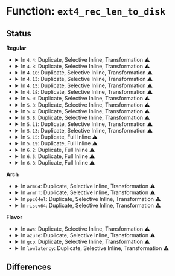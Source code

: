 # Function: <code>ext4_rec_len_to_disk</code>

## Status
<b>Regular</b>
<ul>
<li>
<details>
<summary>In <code>4.4</code>: Duplicate, Selective Inline, Transformation ⚠️</summary>

**Collision:** Static Duplication

**Inline:** Selective

**Transformation:** True

**Instances:**

```
In fs/ext4/namei.c (ffffffff812a1a00)
Location: fs/ext4/ext4.h:1919
Inline: True
Inline callers:
  - fs/ext4/namei.c:initialize_dirent_tail
  - fs/ext4/namei.c:do_split
  - fs/ext4/namei.c:do_split
  - fs/ext4/namei.c:do_split
  - fs/ext4/namei.c:do_split
  - fs/ext4/namei.c:ext4_insert_dentry
  - fs/ext4/namei.c:ext4_insert_dentry
  - fs/ext4/namei.c:ext4_add_entry
  - fs/ext4/namei.c:ext4_generic_delete_entry
  - fs/ext4/namei.c:ext4_init_dot_dotdot
  - fs/ext4/namei.c:ext4_init_dot_dotdot
Direct callers:
  - fs/ext4/namei.c:initialize_dirent_tail
  - fs/ext4/namei.c:do_split
  - fs/ext4/namei.c:ext4_insert_dentry
  - fs/ext4/namei.c:ext4_add_entry
  - fs/ext4/namei.c:ext4_generic_delete_entry
  - fs/ext4/namei.c:ext4_init_dot_dotdot
```
```
In fs/ext4/inline.c (ffffffff812dfae0)
Location: fs/ext4/ext4.h:1919
Inline: True
Inline callers:
  - fs/ext4/inline.c:htree_inlinedir_to_tree
  - fs/ext4/inline.c:htree_inlinedir_to_tree
Direct callers:
  - fs/ext4/inline.c:htree_inlinedir_to_tree
```
**Symbols:**

```
ffffffff812a1a00-ffffffff812a1a06: ext4_rec_len_to_disk.part.11 (STB_LOCAL)
ffffffff812dfae0-ffffffff812dfae6: ext4_rec_len_to_disk.part.7 (STB_LOCAL)
```
</details>
</li>
<li>
<details>
<summary>In <code>4.8</code>: Duplicate, Selective Inline, Transformation ⚠️</summary>

**Collision:** Static Duplication

**Inline:** Selective

**Transformation:** True

**Instances:**

```
In fs/ext4/namei.c (ffffffff812d5a2f)
Location: fs/ext4/ext4.h:1993
Inline: True
Inline callers:
  - fs/ext4/namei.c:ext4_init_dot_dotdot
  - fs/ext4/namei.c:ext4_init_dot_dotdot
  - fs/ext4/namei.c:ext4_generic_delete_entry
  - fs/ext4/namei.c:ext4_dx_add_entry
  - fs/ext4/namei.c:ext4_add_entry
  - fs/ext4/namei.c:make_indexed_dir
  - fs/ext4/namei.c:make_indexed_dir
  - fs/ext4/namei.c:ext4_insert_dentry
  - fs/ext4/namei.c:ext4_insert_dentry
  - fs/ext4/namei.c:do_split
  - fs/ext4/namei.c:do_split
  - fs/ext4/namei.c:do_split
  - fs/ext4/namei.c:do_split
  - fs/ext4/namei.c:initialize_dirent_tail
Direct callers:
  - fs/ext4/namei.c:ext4_init_dot_dotdot
  - fs/ext4/namei.c:ext4_generic_delete_entry
  - fs/ext4/namei.c:ext4_dx_add_entry
  - fs/ext4/namei.c:ext4_add_entry
  - fs/ext4/namei.c:make_indexed_dir
  - fs/ext4/namei.c:ext4_insert_dentry
  - fs/ext4/namei.c:do_split
  - fs/ext4/namei.c:initialize_dirent_tail
```
```
In fs/ext4/inline.c (ffffffff813118e3)
Location: fs/ext4/ext4.h:1993
Inline: True
Inline callers:
  - fs/ext4/inline.c:htree_inlinedir_to_tree
  - fs/ext4/inline.c:htree_inlinedir_to_tree
Direct callers:
  - fs/ext4/inline.c:htree_inlinedir_to_tree
```
**Symbols:**

```
ffffffff812d0930-ffffffff812d0936: ext4_rec_len_to_disk.part.12 (STB_LOCAL)
ffffffff8130f780-ffffffff8130f786: ext4_rec_len_to_disk.part.7 (STB_LOCAL)
```
</details>
</li>
<li>
<details>
<summary>In <code>4.10</code>: Duplicate, Selective Inline, Transformation ⚠️</summary>

**Collision:** Static Duplication

**Inline:** Selective

**Transformation:** True

**Instances:**

```
In fs/ext4/namei.c (ffffffff812eb72f)
Location: fs/ext4/ext4.h:1978
Inline: True
Inline callers:
  - fs/ext4/namei.c:ext4_init_dot_dotdot
  - fs/ext4/namei.c:ext4_init_dot_dotdot
  - fs/ext4/namei.c:ext4_generic_delete_entry
  - fs/ext4/namei.c:ext4_dx_add_entry
  - fs/ext4/namei.c:ext4_add_entry
  - fs/ext4/namei.c:make_indexed_dir
  - fs/ext4/namei.c:make_indexed_dir
  - fs/ext4/namei.c:ext4_insert_dentry
  - fs/ext4/namei.c:ext4_insert_dentry
  - fs/ext4/namei.c:do_split
  - fs/ext4/namei.c:do_split
  - fs/ext4/namei.c:do_split
  - fs/ext4/namei.c:do_split
  - fs/ext4/namei.c:initialize_dirent_tail
Direct callers:
  - fs/ext4/namei.c:ext4_init_dot_dotdot
  - fs/ext4/namei.c:ext4_generic_delete_entry
  - fs/ext4/namei.c:ext4_dx_add_entry
  - fs/ext4/namei.c:ext4_add_entry
  - fs/ext4/namei.c:make_indexed_dir
  - fs/ext4/namei.c:ext4_insert_dentry
  - fs/ext4/namei.c:do_split
  - fs/ext4/namei.c:initialize_dirent_tail
```
```
In fs/ext4/inline.c (ffffffff81327823)
Location: fs/ext4/ext4.h:1978
Inline: True
Inline callers:
  - fs/ext4/inline.c:htree_inlinedir_to_tree
  - fs/ext4/inline.c:htree_inlinedir_to_tree
Direct callers:
  - fs/ext4/inline.c:htree_inlinedir_to_tree
```
**Symbols:**

```
ffffffff812e66d0-ffffffff812e66d6: ext4_rec_len_to_disk.part.14 (STB_LOCAL)
ffffffff813255a0-ffffffff813255a6: ext4_rec_len_to_disk.part.7 (STB_LOCAL)
```
</details>
</li>
<li>
<details>
<summary>In <code>4.13</code>: Duplicate, Selective Inline, Transformation ⚠️</summary>

**Collision:** Static Duplication

**Inline:** Selective

**Transformation:** True

**Instances:**

```
In fs/ext4/inline.c (ffffffff812fb73e)
Location: fs/ext4/ext4.h:1997
Inline: True
Inline callers:
  - fs/ext4/inline.c:htree_inlinedir_to_tree
  - fs/ext4/inline.c:htree_inlinedir_to_tree
Direct callers:
  - fs/ext4/inline.c:htree_inlinedir_to_tree
```
```
In fs/ext4/namei.c (ffffffff8131b3c0)
Location: fs/ext4/ext4.h:1997
Inline: True
Inline callers:
  - fs/ext4/namei.c:ext4_init_dot_dotdot
  - fs/ext4/namei.c:ext4_init_dot_dotdot
  - fs/ext4/namei.c:ext4_generic_delete_entry
  - fs/ext4/namei.c:ext4_dx_add_entry
  - fs/ext4/namei.c:ext4_add_entry
  - fs/ext4/namei.c:make_indexed_dir
  - fs/ext4/namei.c:make_indexed_dir
  - fs/ext4/namei.c:ext4_insert_dentry
  - fs/ext4/namei.c:ext4_insert_dentry
  - fs/ext4/namei.c:do_split
  - fs/ext4/namei.c:do_split
  - fs/ext4/namei.c:do_split
  - fs/ext4/namei.c:do_split
  - fs/ext4/namei.c:initialize_dirent_tail
Direct callers:
  - fs/ext4/namei.c:ext4_init_dot_dotdot
  - fs/ext4/namei.c:ext4_generic_delete_entry
  - fs/ext4/namei.c:ext4_dx_add_entry
  - fs/ext4/namei.c:ext4_add_entry
  - fs/ext4/namei.c:make_indexed_dir
  - fs/ext4/namei.c:ext4_insert_dentry
  - fs/ext4/namei.c:do_split
  - fs/ext4/namei.c:initialize_dirent_tail
```
**Symbols:**

```
ffffffff812fcbd5-ffffffff812fcbdb: ext4_rec_len_to_disk.part.7 (STB_LOCAL)
ffffffff813162e0-ffffffff813162e6: ext4_rec_len_to_disk.part.13 (STB_LOCAL)
```
</details>
</li>
<li>
<details>
<summary>In <code>4.15</code>: Duplicate, Selective Inline, Transformation ⚠️</summary>

**Collision:** Static Duplication

**Inline:** Selective

**Transformation:** True

**Instances:**

```
In fs/ext4/inline.c (ffffffff8131feb1)
Location: fs/ext4/ext4.h:1957
Inline: True
Inline callers:
  - fs/ext4/inline.c:htree_inlinedir_to_tree
  - fs/ext4/inline.c:htree_inlinedir_to_tree
Direct callers:
  - fs/ext4/inline.c:htree_inlinedir_to_tree
```
```
In fs/ext4/namei.c (ffffffff8133facf)
Location: fs/ext4/ext4.h:1957
Inline: True
Inline callers:
  - fs/ext4/namei.c:ext4_init_dot_dotdot
  - fs/ext4/namei.c:ext4_init_dot_dotdot
  - fs/ext4/namei.c:ext4_generic_delete_entry
  - fs/ext4/namei.c:ext4_dx_add_entry
  - fs/ext4/namei.c:ext4_add_entry
  - fs/ext4/namei.c:make_indexed_dir
  - fs/ext4/namei.c:make_indexed_dir
  - fs/ext4/namei.c:ext4_insert_dentry
  - fs/ext4/namei.c:ext4_insert_dentry
  - fs/ext4/namei.c:do_split
  - fs/ext4/namei.c:do_split
  - fs/ext4/namei.c:do_split
  - fs/ext4/namei.c:do_split
  - fs/ext4/namei.c:initialize_dirent_tail
Direct callers:
  - fs/ext4/namei.c:ext4_init_dot_dotdot
  - fs/ext4/namei.c:ext4_generic_delete_entry
  - fs/ext4/namei.c:ext4_dx_add_entry
  - fs/ext4/namei.c:ext4_add_entry
  - fs/ext4/namei.c:make_indexed_dir
  - fs/ext4/namei.c:ext4_insert_dentry
  - fs/ext4/namei.c:do_split
  - fs/ext4/namei.c:initialize_dirent_tail
```
**Symbols:**

```
ffffffff81321435-ffffffff8132143b: ext4_rec_len_to_disk.part.8 (STB_LOCAL)
ffffffff8133ab50-ffffffff8133ab56: ext4_rec_len_to_disk.part.13 (STB_LOCAL)
```
</details>
</li>
<li>
<details>
<summary>In <code>4.18</code>: Duplicate, Selective Inline, Transformation ⚠️</summary>

**Collision:** Static Duplication

**Inline:** Selective

**Transformation:** True

**Instances:**

```
In fs/ext4/inline.c (ffffffff8134dfd7)
Location: fs/ext4/ext4.h:1960
Inline: True
Inline callers:
  - fs/ext4/inline.c:htree_inlinedir_to_tree
  - fs/ext4/inline.c:htree_inlinedir_to_tree
Direct callers:
  - fs/ext4/inline.c:htree_inlinedir_to_tree
```
```
In fs/ext4/namei.c (ffffffff8136da7f)
Location: fs/ext4/ext4.h:1960
Inline: True
Inline callers:
  - fs/ext4/namei.c:ext4_init_dot_dotdot
  - fs/ext4/namei.c:ext4_init_dot_dotdot
  - fs/ext4/namei.c:ext4_generic_delete_entry
  - fs/ext4/namei.c:ext4_dx_add_entry
  - fs/ext4/namei.c:ext4_add_entry
  - fs/ext4/namei.c:make_indexed_dir
  - fs/ext4/namei.c:make_indexed_dir
  - fs/ext4/namei.c:ext4_insert_dentry
  - fs/ext4/namei.c:ext4_insert_dentry
  - fs/ext4/namei.c:do_split
  - fs/ext4/namei.c:do_split
  - fs/ext4/namei.c:do_split
  - fs/ext4/namei.c:do_split
  - fs/ext4/namei.c:initialize_dirent_tail
Direct callers:
  - fs/ext4/namei.c:ext4_init_dot_dotdot
  - fs/ext4/namei.c:ext4_generic_delete_entry
  - fs/ext4/namei.c:ext4_dx_add_entry
  - fs/ext4/namei.c:ext4_add_entry
  - fs/ext4/namei.c:make_indexed_dir
  - fs/ext4/namei.c:ext4_insert_dentry
  - fs/ext4/namei.c:do_split
  - fs/ext4/namei.c:initialize_dirent_tail
```
**Symbols:**

```
ffffffff8134bd70-ffffffff8134bd76: ext4_rec_len_to_disk.part.10 (STB_LOCAL)
ffffffff813690c0-ffffffff813690c6: ext4_rec_len_to_disk.part.18 (STB_LOCAL)
```
</details>
</li>
<li>
<details>
<summary>In <code>5.0</code>: Duplicate, Selective Inline, Transformation ⚠️</summary>

**Collision:** Static Duplication

**Inline:** Selective

**Transformation:** True

**Instances:**

```
In fs/ext4/inline.c (ffffffff81366177)
Location: fs/ext4/ext4.h:1973
Inline: True
Inline callers:
  - fs/ext4/inline.c:htree_inlinedir_to_tree
  - fs/ext4/inline.c:htree_inlinedir_to_tree
Direct callers:
  - fs/ext4/inline.c:htree_inlinedir_to_tree
```
```
In fs/ext4/namei.c (ffffffff81385eff)
Location: fs/ext4/ext4.h:1973
Inline: True
Inline callers:
  - fs/ext4/namei.c:ext4_init_dot_dotdot
  - fs/ext4/namei.c:ext4_init_dot_dotdot
  - fs/ext4/namei.c:ext4_generic_delete_entry
  - fs/ext4/namei.c:ext4_dx_add_entry
  - fs/ext4/namei.c:ext4_add_entry
  - fs/ext4/namei.c:make_indexed_dir
  - fs/ext4/namei.c:make_indexed_dir
  - fs/ext4/namei.c:ext4_insert_dentry
  - fs/ext4/namei.c:ext4_insert_dentry
  - fs/ext4/namei.c:do_split
  - fs/ext4/namei.c:do_split
  - fs/ext4/namei.c:do_split
  - fs/ext4/namei.c:do_split
  - fs/ext4/namei.c:initialize_dirent_tail
Direct callers:
  - fs/ext4/namei.c:ext4_init_dot_dotdot
  - fs/ext4/namei.c:ext4_generic_delete_entry
  - fs/ext4/namei.c:ext4_dx_add_entry
  - fs/ext4/namei.c:ext4_add_entry
  - fs/ext4/namei.c:make_indexed_dir
  - fs/ext4/namei.c:ext4_insert_dentry
  - fs/ext4/namei.c:do_split
  - fs/ext4/namei.c:initialize_dirent_tail
```
**Symbols:**

```
ffffffff81363eb0-ffffffff81363eb6: ext4_rec_len_to_disk.part.10 (STB_LOCAL)
ffffffff81381560-ffffffff81381566: ext4_rec_len_to_disk.part.21 (STB_LOCAL)
```
</details>
</li>
<li>
<details>
<summary>In <code>5.3</code>: Duplicate, Selective Inline, Transformation ⚠️</summary>

**Collision:** Static Duplication

**Inline:** Selective

**Transformation:** True

**Instances:**

```
In fs/ext4/inline.c (ffffffff8138f4f9)
Location: fs/ext4/ext4.h:1995
Inline: True
Inline callers:
  - fs/ext4/inline.c:ext4_inlinedir_to_tree
  - fs/ext4/inline.c:ext4_inlinedir_to_tree
Direct callers:
  - fs/ext4/inline.c:ext4_inlinedir_to_tree
```
```
In fs/ext4/namei.c (ffffffff813afedf)
Location: fs/ext4/ext4.h:1995
Inline: True
Inline callers:
  - fs/ext4/namei.c:ext4_init_dot_dotdot
  - fs/ext4/namei.c:ext4_init_dot_dotdot
  - fs/ext4/namei.c:ext4_generic_delete_entry
  - fs/ext4/namei.c:ext4_dx_add_entry
  - fs/ext4/namei.c:ext4_add_entry
  - fs/ext4/namei.c:make_indexed_dir
  - fs/ext4/namei.c:make_indexed_dir
  - fs/ext4/namei.c:ext4_insert_dentry
  - fs/ext4/namei.c:ext4_insert_dentry
  - fs/ext4/namei.c:do_split
  - fs/ext4/namei.c:do_split
  - fs/ext4/namei.c:do_split
  - fs/ext4/namei.c:do_split
  - fs/ext4/namei.c:do_split
  - fs/ext4/namei.c:ext4_initialize_dirent_tail
Direct callers:
  - fs/ext4/namei.c:ext4_init_dot_dotdot
  - fs/ext4/namei.c:ext4_generic_delete_entry
  - fs/ext4/namei.c:ext4_dx_add_entry
  - fs/ext4/namei.c:ext4_add_entry
  - fs/ext4/namei.c:make_indexed_dir
  - fs/ext4/namei.c:ext4_insert_dentry
  - fs/ext4/namei.c:do_split
  - fs/ext4/namei.c:ext4_initialize_dirent_tail
```
**Symbols:**

```
ffffffff8138cdc0-ffffffff8138cdc2: ext4_rec_len_to_disk.part.0 (STB_LOCAL)
ffffffff813aa800-ffffffff813aa802: ext4_rec_len_to_disk.part.0 (STB_LOCAL)
```
</details>
</li>
<li>
<details>
<summary>In <code>5.4</code>: Duplicate, Selective Inline, Transformation ⚠️</summary>

**Collision:** Static Duplication

**Inline:** Selective

**Transformation:** True

**Instances:**

```
In fs/ext4/inline.c (ffffffff813a7f57)
Location: fs/ext4/ext4.h:2053
Inline: True
Inline callers:
  - fs/ext4/inline.c:ext4_inlinedir_to_tree
  - fs/ext4/inline.c:ext4_inlinedir_to_tree
Direct callers:
  - fs/ext4/inline.c:ext4_inlinedir_to_tree
```
```
In fs/ext4/namei.c (ffffffff813c8e9f)
Location: fs/ext4/ext4.h:2053
Inline: True
Inline callers:
  - fs/ext4/namei.c:ext4_init_dot_dotdot
  - fs/ext4/namei.c:ext4_init_dot_dotdot
  - fs/ext4/namei.c:ext4_generic_delete_entry
  - fs/ext4/namei.c:ext4_dx_add_entry
  - fs/ext4/namei.c:ext4_add_entry
  - fs/ext4/namei.c:make_indexed_dir
  - fs/ext4/namei.c:make_indexed_dir
  - fs/ext4/namei.c:ext4_insert_dentry
  - fs/ext4/namei.c:ext4_insert_dentry
  - fs/ext4/namei.c:do_split
  - fs/ext4/namei.c:do_split
  - fs/ext4/namei.c:do_split
  - fs/ext4/namei.c:do_split
  - fs/ext4/namei.c:do_split
  - fs/ext4/namei.c:ext4_initialize_dirent_tail
Direct callers:
  - fs/ext4/namei.c:ext4_init_dot_dotdot
  - fs/ext4/namei.c:ext4_generic_delete_entry
  - fs/ext4/namei.c:ext4_dx_add_entry
  - fs/ext4/namei.c:ext4_add_entry
  - fs/ext4/namei.c:make_indexed_dir
  - fs/ext4/namei.c:ext4_insert_dentry
  - fs/ext4/namei.c:do_split
  - fs/ext4/namei.c:ext4_initialize_dirent_tail
```
**Symbols:**

```
ffffffff813a5810-ffffffff813a5812: ext4_rec_len_to_disk.part.0 (STB_LOCAL)
ffffffff813c3730-ffffffff813c3732: ext4_rec_len_to_disk.part.0 (STB_LOCAL)
```
</details>
</li>
<li>
<details>
<summary>In <code>5.8</code>: Duplicate, Selective Inline, Transformation ⚠️</summary>

**Collision:** Static Duplication

**Inline:** Selective

**Transformation:** True

**Instances:**

```
In fs/ext4/inline.c (ffffffff813f4001)
Location: fs/ext4/ext4.h:2151
Inline: True
Inline callers:
  - fs/ext4/inline.c:ext4_inlinedir_to_tree
  - fs/ext4/inline.c:ext4_inlinedir_to_tree
Direct callers:
  - fs/ext4/inline.c:ext4_inlinedir_to_tree
```
```
In fs/ext4/namei.c (ffffffff81414a3f)
Location: fs/ext4/ext4.h:2151
Inline: True
Inline callers:
  - fs/ext4/namei.c:ext4_init_dot_dotdot
  - fs/ext4/namei.c:ext4_init_dot_dotdot
  - fs/ext4/namei.c:ext4_generic_delete_entry
  - fs/ext4/namei.c:ext4_dx_add_entry
  - fs/ext4/namei.c:ext4_add_entry
  - fs/ext4/namei.c:make_indexed_dir
  - fs/ext4/namei.c:make_indexed_dir
  - fs/ext4/namei.c:ext4_insert_dentry
  - fs/ext4/namei.c:ext4_insert_dentry
  - fs/ext4/namei.c:do_split
  - fs/ext4/namei.c:do_split
  - fs/ext4/namei.c:do_split
  - fs/ext4/namei.c:do_split
  - fs/ext4/namei.c:dx_pack_dirents
  - fs/ext4/namei.c:dx_pack_dirents
  - fs/ext4/namei.c:ext4_initialize_dirent_tail
Direct callers:
  - fs/ext4/namei.c:ext4_init_dot_dotdot
  - fs/ext4/namei.c:ext4_generic_delete_entry
  - fs/ext4/namei.c:ext4_dx_add_entry
  - fs/ext4/namei.c:ext4_add_entry
  - fs/ext4/namei.c:make_indexed_dir
  - fs/ext4/namei.c:ext4_insert_dentry
  - fs/ext4/namei.c:do_split
  - fs/ext4/namei.c:ext4_initialize_dirent_tail
```
**Symbols:**

```
ffffffff813f14b0-ffffffff813f14b2: ext4_rec_len_to_disk.part.0 (STB_LOCAL)
ffffffff8140fd00-ffffffff8140fd02: ext4_rec_len_to_disk.part.0 (STB_LOCAL)
```
</details>
</li>
<li>
<details>
<summary>In <code>5.11</code>: Duplicate, Selective Inline, Transformation ⚠️</summary>

**Collision:** Static Duplication

**Inline:** Selective

**Transformation:** True

**Instances:**

```
In fs/ext4/inline.c (ffffffff81406791)
Location: fs/ext4/ext4.h:2276
Inline: True
Inline callers:
  - fs/ext4/inline.c:ext4_inlinedir_to_tree
  - fs/ext4/inline.c:ext4_inlinedir_to_tree
Direct callers:
  - fs/ext4/inline.c:ext4_inlinedir_to_tree
```
```
In fs/ext4/namei.c (ffffffff8142808f)
Location: fs/ext4/ext4.h:2276
Inline: True
Inline callers:
  - fs/ext4/namei.c:ext4_init_dot_dotdot
  - fs/ext4/namei.c:ext4_init_dot_dotdot
  - fs/ext4/namei.c:ext4_generic_delete_entry
  - fs/ext4/namei.c:ext4_dx_add_entry
  - fs/ext4/namei.c:ext4_add_entry
  - fs/ext4/namei.c:make_indexed_dir
  - fs/ext4/namei.c:make_indexed_dir
  - fs/ext4/namei.c:ext4_insert_dentry
  - fs/ext4/namei.c:ext4_insert_dentry
  - fs/ext4/namei.c:do_split
  - fs/ext4/namei.c:do_split
  - fs/ext4/namei.c:do_split
  - fs/ext4/namei.c:do_split
  - fs/ext4/namei.c:dx_pack_dirents
  - fs/ext4/namei.c:dx_pack_dirents
  - fs/ext4/namei.c:ext4_initialize_dirent_tail
Direct callers:
  - fs/ext4/namei.c:ext4_init_dot_dotdot
  - fs/ext4/namei.c:ext4_generic_delete_entry
  - fs/ext4/namei.c:ext4_dx_add_entry
  - fs/ext4/namei.c:ext4_add_entry
  - fs/ext4/namei.c:make_indexed_dir
  - fs/ext4/namei.c:ext4_insert_dentry
  - fs/ext4/namei.c:do_split
  - fs/ext4/namei.c:ext4_initialize_dirent_tail
```
**Symbols:**

```
ffffffff81403b90-ffffffff81403b92: ext4_rec_len_to_disk.part.0 (STB_LOCAL)
ffffffff814230a0-ffffffff814230a2: ext4_rec_len_to_disk.part.0 (STB_LOCAL)
```
</details>
</li>
<li>
<details>
<summary>In <code>5.13</code>: Duplicate, Selective Inline, Transformation ⚠️</summary>

**Collision:** Static Duplication

**Inline:** Selective

**Transformation:** True

**Instances:**

```
In fs/ext4/inline.c (ffffffff8140cc6b)
Location: fs/ext4/ext4.h:2326
Inline: True
Inline callers:
  - fs/ext4/inline.c:ext4_inlinedir_to_tree
  - fs/ext4/inline.c:ext4_inlinedir_to_tree
Direct callers:
  - fs/ext4/inline.c:ext4_inlinedir_to_tree
```
```
In fs/ext4/namei.c (ffffffff8142eba4)
Location: fs/ext4/ext4.h:2326
Inline: True
Inline callers:
  - fs/ext4/namei.c:ext4_init_dot_dotdot
  - fs/ext4/namei.c:ext4_init_dot_dotdot
  - fs/ext4/namei.c:ext4_generic_delete_entry
  - fs/ext4/namei.c:ext4_dx_add_entry
  - fs/ext4/namei.c:ext4_add_entry
  - fs/ext4/namei.c:make_indexed_dir
  - fs/ext4/namei.c:make_indexed_dir
  - fs/ext4/namei.c:ext4_insert_dentry
  - fs/ext4/namei.c:ext4_insert_dentry
  - fs/ext4/namei.c:do_split
  - fs/ext4/namei.c:do_split
  - fs/ext4/namei.c:do_split
  - fs/ext4/namei.c:do_split
  - fs/ext4/namei.c:do_split
  - fs/ext4/namei.c:ext4_initialize_dirent_tail
Direct callers:
  - fs/ext4/namei.c:ext4_init_dot_dotdot
  - fs/ext4/namei.c:ext4_generic_delete_entry
  - fs/ext4/namei.c:ext4_dx_add_entry
  - fs/ext4/namei.c:ext4_add_entry
  - fs/ext4/namei.c:make_indexed_dir
  - fs/ext4/namei.c:ext4_insert_dentry
  - fs/ext4/namei.c:do_split
  - fs/ext4/namei.c:ext4_initialize_dirent_tail
```
**Symbols:**

```
ffffffff8140a230-ffffffff8140a232: ext4_rec_len_to_disk.part.0 (STB_LOCAL)
ffffffff81429920-ffffffff81429922: ext4_rec_len_to_disk.part.0 (STB_LOCAL)
```
</details>
</li>
<li>
<details>
<summary>In <code>5.15</code>: Duplicate, Full Inline ⚠️</summary>

**Collision:** Static Duplication

**Inline:** Full

**Transformation:** False

**Instances:**

```
In fs/ext4/inline.c (ffffffff8145fabb)
Location: fs/ext4/ext4.h:2396
Inline: True
Inline callers:
  - fs/ext4/inline.c:ext4_inlinedir_to_tree
  - fs/ext4/inline.c:ext4_inlinedir_to_tree
```
```
In fs/ext4/namei.c (ffffffff81483345)
Location: fs/ext4/ext4.h:2396
Inline: True
Inline callers:
  - fs/ext4/namei.c:ext4_init_dot_dotdot
  - fs/ext4/namei.c:ext4_init_dot_dotdot
  - fs/ext4/namei.c:ext4_generic_delete_entry
  - fs/ext4/namei.c:ext4_dx_add_entry
  - fs/ext4/namei.c:ext4_add_entry
  - fs/ext4/namei.c:make_indexed_dir
  - fs/ext4/namei.c:make_indexed_dir
  - fs/ext4/namei.c:ext4_insert_dentry
  - fs/ext4/namei.c:ext4_insert_dentry
  - fs/ext4/namei.c:do_split
  - fs/ext4/namei.c:do_split
  - fs/ext4/namei.c:do_split
  - fs/ext4/namei.c:do_split
  - fs/ext4/namei.c:ext4_initialize_dirent_tail
```
</details>
</li>
<li>
<details>
<summary>In <code>5.19</code>: Duplicate, Full Inline ⚠️</summary>

**Collision:** Static Duplication

**Inline:** Full

**Transformation:** False

**Instances:**

```
In fs/ext4/inline.c (ffffffff814de0a0)
Location: fs/ext4/ext4.h:2402
Inline: True
Inline callers:
  - fs/ext4/inline.c:ext4_inlinedir_to_tree
```
```
In fs/ext4/namei.c (ffffffff815064a5)
Location: fs/ext4/ext4.h:2402
Inline: True
Inline callers:
  - fs/ext4/namei.c:ext4_init_dot_dotdot
  - fs/ext4/namei.c:ext4_init_dot_dotdot
  - fs/ext4/namei.c:ext4_generic_delete_entry
  - fs/ext4/namei.c:ext4_dx_add_entry
  - fs/ext4/namei.c:ext4_add_entry
  - fs/ext4/namei.c:make_indexed_dir
  - fs/ext4/namei.c:make_indexed_dir
  - fs/ext4/namei.c:ext4_insert_dentry
  - fs/ext4/namei.c:ext4_insert_dentry
  - fs/ext4/namei.c:do_split
  - fs/ext4/namei.c:do_split
  - fs/ext4/namei.c:do_split
  - fs/ext4/namei.c:dx_move_dirents
  - fs/ext4/namei.c:ext4_initialize_dirent_tail
```
</details>
</li>
<li>
<details>
<summary>In <code>6.2</code>: Duplicate, Full Inline ⚠️</summary>

**Collision:** Static Duplication

**Inline:** Full

**Transformation:** False

**Instances:**

```
In fs/ext4/inline.c (ffffffff81577100)
Location: fs/ext4/ext4.h:2412
Inline: True
Inline callers:
  - fs/ext4/inline.c:ext4_inlinedir_to_tree
```
```
In fs/ext4/namei.c (ffffffff815a0f65)
Location: fs/ext4/ext4.h:2412
Inline: True
Inline callers:
  - fs/ext4/namei.c:ext4_init_dot_dotdot
  - fs/ext4/namei.c:ext4_init_dot_dotdot
  - fs/ext4/namei.c:ext4_generic_delete_entry
  - fs/ext4/namei.c:ext4_dx_add_entry
  - fs/ext4/namei.c:ext4_add_entry
  - fs/ext4/namei.c:make_indexed_dir
  - fs/ext4/namei.c:make_indexed_dir
  - fs/ext4/namei.c:ext4_insert_dentry
  - fs/ext4/namei.c:ext4_insert_dentry
  - fs/ext4/namei.c:do_split
  - fs/ext4/namei.c:do_split
  - fs/ext4/namei.c:dx_pack_dirents
  - fs/ext4/namei.c:dx_move_dirents
  - fs/ext4/namei.c:ext4_initialize_dirent_tail
```
</details>
</li>
<li>
<details>
<summary>In <code>6.5</code>: Duplicate, Full Inline ⚠️</summary>

**Collision:** Static Duplication

**Inline:** Full

**Transformation:** False

**Instances:**

```
In fs/ext4/inline.c (ffffffff815ae791)
Location: fs/ext4/ext4.h:2406
Inline: True
Inline callers:
  - fs/ext4/inline.c:ext4_inlinedir_to_tree
  - fs/ext4/inline.c:ext4_inlinedir_to_tree
```
```
In fs/ext4/namei.c (ffffffff815d78e5)
Location: fs/ext4/ext4.h:2406
Inline: True
Inline callers:
  - fs/ext4/namei.c:ext4_init_dot_dotdot
  - fs/ext4/namei.c:ext4_init_dot_dotdot
  - fs/ext4/namei.c:ext4_generic_delete_entry
  - fs/ext4/namei.c:ext4_dx_add_entry
  - fs/ext4/namei.c:ext4_add_entry
  - fs/ext4/namei.c:make_indexed_dir
  - fs/ext4/namei.c:make_indexed_dir
  - fs/ext4/namei.c:ext4_insert_dentry
  - fs/ext4/namei.c:ext4_insert_dentry
  - fs/ext4/namei.c:do_split
  - fs/ext4/namei.c:do_split
  - fs/ext4/namei.c:dx_pack_dirents
  - fs/ext4/namei.c:dx_move_dirents
  - fs/ext4/namei.c:ext4_initialize_dirent_tail
```
</details>
</li>
<li>
<details>
<summary>In <code>6.8</code>: Duplicate, Full Inline ⚠️</summary>

**Collision:** Static Duplication

**Inline:** Full

**Transformation:** False

**Instances:**

```
In fs/ext4/inline.c (ffffffff815e7551)
Location: fs/ext4/ext4.h:2424
Inline: True
Inline callers:
  - fs/ext4/inline.c:ext4_inlinedir_to_tree
  - fs/ext4/inline.c:ext4_inlinedir_to_tree
```
```
In fs/ext4/namei.c (ffffffff8160ff55)
Location: fs/ext4/ext4.h:2424
Inline: True
Inline callers:
  - fs/ext4/namei.c:ext4_init_dot_dotdot
  - fs/ext4/namei.c:ext4_init_dot_dotdot
  - fs/ext4/namei.c:ext4_generic_delete_entry
  - fs/ext4/namei.c:ext4_dx_add_entry
  - fs/ext4/namei.c:ext4_add_entry
  - fs/ext4/namei.c:make_indexed_dir
  - fs/ext4/namei.c:make_indexed_dir
  - fs/ext4/namei.c:ext4_insert_dentry
  - fs/ext4/namei.c:ext4_insert_dentry
  - fs/ext4/namei.c:do_split
  - fs/ext4/namei.c:do_split
  - fs/ext4/namei.c:dx_pack_dirents
  - fs/ext4/namei.c:dx_move_dirents
  - fs/ext4/namei.c:ext4_initialize_dirent_tail
```
</details>
</li>
</ul>
<b>Arch</b>
<ul>
<li>
<details>
<summary>In <code>arm64</code>: Duplicate, Selective Inline, Transformation ⚠️</summary>

**Collision:** Static Duplication

**Inline:** Selective

**Transformation:** True

**Instances:**

```
In fs/ext4/inline.c (ffff80001047b834)
Location: fs/ext4/ext4.h:2053
Inline: True
Inline callers:
  - fs/ext4/inline.c:ext4_inlinedir_to_tree
  - fs/ext4/inline.c:ext4_inlinedir_to_tree
Direct callers:
  - fs/ext4/inline.c:ext4_inlinedir_to_tree
```
```
In fs/ext4/namei.c (ffff8000104a0988)
Location: fs/ext4/ext4.h:2053
Inline: True
Inline callers:
  - fs/ext4/namei.c:ext4_init_dot_dotdot
  - fs/ext4/namei.c:ext4_init_dot_dotdot
  - fs/ext4/namei.c:ext4_generic_delete_entry
  - fs/ext4/namei.c:ext4_dx_add_entry
  - fs/ext4/namei.c:ext4_add_entry
  - fs/ext4/namei.c:make_indexed_dir
  - fs/ext4/namei.c:make_indexed_dir
  - fs/ext4/namei.c:ext4_insert_dentry
  - fs/ext4/namei.c:ext4_insert_dentry
  - fs/ext4/namei.c:do_split
  - fs/ext4/namei.c:do_split
  - fs/ext4/namei.c:do_split
  - fs/ext4/namei.c:do_split
  - fs/ext4/namei.c:do_split
  - fs/ext4/namei.c:ext4_initialize_dirent_tail
Direct callers:
  - fs/ext4/namei.c:ext4_init_dot_dotdot
  - fs/ext4/namei.c:ext4_generic_delete_entry
  - fs/ext4/namei.c:ext4_dx_add_entry
  - fs/ext4/namei.c:ext4_add_entry
  - fs/ext4/namei.c:make_indexed_dir
  - fs/ext4/namei.c:ext4_insert_dentry
  - fs/ext4/namei.c:do_split
  - fs/ext4/namei.c:ext4_initialize_dirent_tail
```
**Symbols:**

```
ffff800010478d80-ffff800010478d84: ext4_rec_len_to_disk.part.0 (STB_LOCAL)
ffff80001049b058-ffff80001049b05c: ext4_rec_len_to_disk.part.0 (STB_LOCAL)
```
</details>
</li>
<li>
<details>
<summary>In <code>armhf</code>: Duplicate, Selective Inline, Transformation ⚠️</summary>

**Collision:** Static Duplication

**Inline:** Selective

**Transformation:** True

**Instances:**

```
In fs/ext4/inline.c (c063d0bc)
Location: fs/ext4/ext4.h:2053
Inline: True
Inline callers:
  - fs/ext4/inline.c:ext4_inlinedir_to_tree
  - fs/ext4/inline.c:ext4_inlinedir_to_tree
Direct callers:
  - fs/ext4/inline.c:ext4_inlinedir_to_tree
```
```
In fs/ext4/namei.c (c0662ae0)
Location: fs/ext4/ext4.h:2053
Inline: True
Inline callers:
  - fs/ext4/namei.c:ext4_init_dot_dotdot
  - fs/ext4/namei.c:ext4_init_dot_dotdot
  - fs/ext4/namei.c:ext4_generic_delete_entry
  - fs/ext4/namei.c:ext4_dx_add_entry
  - fs/ext4/namei.c:ext4_add_entry
  - fs/ext4/namei.c:ext4_add_entry
  - fs/ext4/namei.c:ext4_add_entry
  - fs/ext4/namei.c:ext4_insert_dentry
  - fs/ext4/namei.c:ext4_insert_dentry
  - fs/ext4/namei.c:do_split
  - fs/ext4/namei.c:do_split
  - fs/ext4/namei.c:do_split
  - fs/ext4/namei.c:do_split
  - fs/ext4/namei.c:do_split
  - fs/ext4/namei.c:ext4_initialize_dirent_tail
Direct callers:
  - fs/ext4/namei.c:ext4_init_dot_dotdot
  - fs/ext4/namei.c:ext4_generic_delete_entry
  - fs/ext4/namei.c:ext4_dx_add_entry
  - fs/ext4/namei.c:ext4_add_entry
  - fs/ext4/namei.c:ext4_insert_dentry
  - fs/ext4/namei.c:do_split
  - fs/ext4/namei.c:ext4_initialize_dirent_tail
```
**Symbols:**

```
c063acc4-c063acd4: ext4_rec_len_to_disk.part.0 (STB_LOCAL)
c065cbd4-c065cbe4: ext4_rec_len_to_disk.part.0 (STB_LOCAL)
```
</details>
</li>
<li>
<details>
<summary>In <code>ppc64el</code>: Duplicate, Selective Inline, Transformation ⚠️</summary>

**Collision:** Static Duplication

**Inline:** Selective

**Transformation:** True

**Instances:**

```
In fs/ext4/inline.c (c00000000059ed68)
Location: fs/ext4/ext4.h:2053
Inline: True
Inline callers:
  - fs/ext4/inline.c:ext4_inlinedir_to_tree
  - fs/ext4/inline.c:ext4_inlinedir_to_tree
Direct callers:
  - fs/ext4/inline.c:ext4_inlinedir_to_tree
```
```
In fs/ext4/namei.c (c0000000005ccea4)
Location: fs/ext4/ext4.h:2053
Inline: True
Inline callers:
  - fs/ext4/namei.c:ext4_init_dot_dotdot
  - fs/ext4/namei.c:ext4_init_dot_dotdot
  - fs/ext4/namei.c:ext4_init_dot_dotdot
  - fs/ext4/namei.c:ext4_generic_delete_entry
  - fs/ext4/namei.c:ext4_generic_delete_entry
  - fs/ext4/namei.c:ext4_dx_add_entry
  - fs/ext4/namei.c:ext4_dx_add_entry
  - fs/ext4/namei.c:ext4_add_entry
  - fs/ext4/namei.c:ext4_add_entry
  - fs/ext4/namei.c:make_indexed_dir
  - fs/ext4/namei.c:make_indexed_dir
  - fs/ext4/namei.c:make_indexed_dir
  - fs/ext4/namei.c:ext4_insert_dentry
  - fs/ext4/namei.c:ext4_insert_dentry
  - fs/ext4/namei.c:ext4_insert_dentry
  - fs/ext4/namei.c:ext4_insert_dentry
  - fs/ext4/namei.c:do_split
  - fs/ext4/namei.c:do_split
  - fs/ext4/namei.c:do_split
  - fs/ext4/namei.c:do_split
  - fs/ext4/namei.c:do_split
  - fs/ext4/namei.c:ext4_initialize_dirent_tail
Direct callers:
  - fs/ext4/namei.c:ext4_initialize_dirent_tail
```
**Symbols:**

```
c00000000059bc40-c00000000059bc44: ext4_rec_len_to_disk.part.0 (STB_LOCAL)
c0000000005c5b10-c0000000005c5b14: ext4_rec_len_to_disk.part.0 (STB_LOCAL)
```
</details>
</li>
<li>
<details>
<summary>In <code>riscv64</code>: Duplicate, Selective Inline, Transformation ⚠️</summary>

**Collision:** Static Duplication

**Inline:** Selective

**Transformation:** True

**Instances:**

```
In fs/ext4/inline.c (ffffffe000305c3e)
Location: fs/ext4/ext4.h:2053
Inline: True
Inline callers:
  - fs/ext4/inline.c:ext4_inlinedir_to_tree
  - fs/ext4/inline.c:ext4_inlinedir_to_tree
Direct callers:
  - fs/ext4/inline.c:ext4_inlinedir_to_tree
```
```
In fs/ext4/namei.c (ffffffe000322bd8)
Location: fs/ext4/ext4.h:2053
Inline: True
Inline callers:
  - fs/ext4/namei.c:ext4_init_dot_dotdot
  - fs/ext4/namei.c:ext4_init_dot_dotdot
  - fs/ext4/namei.c:ext4_generic_delete_entry
  - fs/ext4/namei.c:ext4_dx_add_entry
  - fs/ext4/namei.c:ext4_add_entry
  - fs/ext4/namei.c:make_indexed_dir
  - fs/ext4/namei.c:make_indexed_dir
  - fs/ext4/namei.c:ext4_insert_dentry
  - fs/ext4/namei.c:ext4_insert_dentry
  - fs/ext4/namei.c:do_split
  - fs/ext4/namei.c:do_split
  - fs/ext4/namei.c:do_split
  - fs/ext4/namei.c:do_split
  - fs/ext4/namei.c:do_split
  - fs/ext4/namei.c:ext4_initialize_dirent_tail
Direct callers:
  - fs/ext4/namei.c:ext4_init_dot_dotdot
  - fs/ext4/namei.c:ext4_generic_delete_entry
  - fs/ext4/namei.c:ext4_dx_add_entry
  - fs/ext4/namei.c:ext4_add_entry
  - fs/ext4/namei.c:make_indexed_dir
  - fs/ext4/namei.c:ext4_insert_dentry
  - fs/ext4/namei.c:do_split
  - fs/ext4/namei.c:ext4_initialize_dirent_tail
```
**Symbols:**

```
ffffffe000303efc-ffffffe000303f04: ext4_rec_len_to_disk.part.0 (STB_LOCAL)
ffffffe00031e642-ffffffe00031e64a: ext4_rec_len_to_disk.part.0 (STB_LOCAL)
```
</details>
</li>
</ul>
<b>Flavor</b>
<ul>
<li>
<details>
<summary>In <code>aws</code>: Duplicate, Selective Inline, Transformation ⚠️</summary>

**Collision:** Static Duplication

**Inline:** Selective

**Transformation:** True

**Instances:**

```
In fs/ext4/inline.c (ffffffff813a0537)
Location: fs/ext4/ext4.h:2053
Inline: True
Inline callers:
  - fs/ext4/inline.c:ext4_inlinedir_to_tree
  - fs/ext4/inline.c:ext4_inlinedir_to_tree
Direct callers:
  - fs/ext4/inline.c:ext4_inlinedir_to_tree
```
```
In fs/ext4/namei.c (ffffffff813c147f)
Location: fs/ext4/ext4.h:2053
Inline: True
Inline callers:
  - fs/ext4/namei.c:ext4_init_dot_dotdot
  - fs/ext4/namei.c:ext4_init_dot_dotdot
  - fs/ext4/namei.c:ext4_generic_delete_entry
  - fs/ext4/namei.c:ext4_dx_add_entry
  - fs/ext4/namei.c:ext4_add_entry
  - fs/ext4/namei.c:make_indexed_dir
  - fs/ext4/namei.c:make_indexed_dir
  - fs/ext4/namei.c:ext4_insert_dentry
  - fs/ext4/namei.c:ext4_insert_dentry
  - fs/ext4/namei.c:do_split
  - fs/ext4/namei.c:do_split
  - fs/ext4/namei.c:do_split
  - fs/ext4/namei.c:do_split
  - fs/ext4/namei.c:do_split
  - fs/ext4/namei.c:ext4_initialize_dirent_tail
Direct callers:
  - fs/ext4/namei.c:ext4_init_dot_dotdot
  - fs/ext4/namei.c:ext4_generic_delete_entry
  - fs/ext4/namei.c:ext4_dx_add_entry
  - fs/ext4/namei.c:ext4_add_entry
  - fs/ext4/namei.c:make_indexed_dir
  - fs/ext4/namei.c:ext4_insert_dentry
  - fs/ext4/namei.c:do_split
  - fs/ext4/namei.c:ext4_initialize_dirent_tail
```
**Symbols:**

```
ffffffff8139ddf0-ffffffff8139ddf2: ext4_rec_len_to_disk.part.0 (STB_LOCAL)
ffffffff813bbd10-ffffffff813bbd12: ext4_rec_len_to_disk.part.0 (STB_LOCAL)
```
</details>
</li>
<li>
<details>
<summary>In <code>azure</code>: Duplicate, Selective Inline, Transformation ⚠️</summary>

**Collision:** Static Duplication

**Inline:** Selective

**Transformation:** True

**Instances:**

```
In fs/ext4/inline.c (ffffffff81390fc7)
Location: fs/ext4/ext4.h:2053
Inline: True
Inline callers:
  - fs/ext4/inline.c:ext4_inlinedir_to_tree
  - fs/ext4/inline.c:ext4_inlinedir_to_tree
Direct callers:
  - fs/ext4/inline.c:ext4_inlinedir_to_tree
```
```
In fs/ext4/namei.c (ffffffff813b1f0f)
Location: fs/ext4/ext4.h:2053
Inline: True
Inline callers:
  - fs/ext4/namei.c:ext4_init_dot_dotdot
  - fs/ext4/namei.c:ext4_init_dot_dotdot
  - fs/ext4/namei.c:ext4_generic_delete_entry
  - fs/ext4/namei.c:ext4_dx_add_entry
  - fs/ext4/namei.c:ext4_add_entry
  - fs/ext4/namei.c:make_indexed_dir
  - fs/ext4/namei.c:make_indexed_dir
  - fs/ext4/namei.c:ext4_insert_dentry
  - fs/ext4/namei.c:ext4_insert_dentry
  - fs/ext4/namei.c:do_split
  - fs/ext4/namei.c:do_split
  - fs/ext4/namei.c:do_split
  - fs/ext4/namei.c:do_split
  - fs/ext4/namei.c:do_split
  - fs/ext4/namei.c:ext4_initialize_dirent_tail
Direct callers:
  - fs/ext4/namei.c:ext4_init_dot_dotdot
  - fs/ext4/namei.c:ext4_generic_delete_entry
  - fs/ext4/namei.c:ext4_dx_add_entry
  - fs/ext4/namei.c:ext4_add_entry
  - fs/ext4/namei.c:make_indexed_dir
  - fs/ext4/namei.c:ext4_insert_dentry
  - fs/ext4/namei.c:do_split
  - fs/ext4/namei.c:ext4_initialize_dirent_tail
```
**Symbols:**

```
ffffffff8138e880-ffffffff8138e882: ext4_rec_len_to_disk.part.0 (STB_LOCAL)
ffffffff813ac7a0-ffffffff813ac7a2: ext4_rec_len_to_disk.part.0 (STB_LOCAL)
```
</details>
</li>
<li>
<details>
<summary>In <code>gcp</code>: Duplicate, Selective Inline, Transformation ⚠️</summary>

**Collision:** Static Duplication

**Inline:** Selective

**Transformation:** True

**Instances:**

```
In fs/ext4/inline.c (ffffffff8139dd97)
Location: fs/ext4/ext4.h:2053
Inline: True
Inline callers:
  - fs/ext4/inline.c:ext4_inlinedir_to_tree
  - fs/ext4/inline.c:ext4_inlinedir_to_tree
Direct callers:
  - fs/ext4/inline.c:ext4_inlinedir_to_tree
```
```
In fs/ext4/namei.c (ffffffff813be92f)
Location: fs/ext4/ext4.h:2053
Inline: True
Inline callers:
  - fs/ext4/namei.c:ext4_init_dot_dotdot
  - fs/ext4/namei.c:ext4_init_dot_dotdot
  - fs/ext4/namei.c:ext4_generic_delete_entry
  - fs/ext4/namei.c:ext4_dx_add_entry
  - fs/ext4/namei.c:ext4_add_entry
  - fs/ext4/namei.c:make_indexed_dir
  - fs/ext4/namei.c:make_indexed_dir
  - fs/ext4/namei.c:ext4_insert_dentry
  - fs/ext4/namei.c:ext4_insert_dentry
  - fs/ext4/namei.c:do_split
  - fs/ext4/namei.c:do_split
  - fs/ext4/namei.c:do_split
  - fs/ext4/namei.c:do_split
  - fs/ext4/namei.c:do_split
  - fs/ext4/namei.c:ext4_initialize_dirent_tail
Direct callers:
  - fs/ext4/namei.c:ext4_init_dot_dotdot
  - fs/ext4/namei.c:ext4_generic_delete_entry
  - fs/ext4/namei.c:ext4_dx_add_entry
  - fs/ext4/namei.c:ext4_add_entry
  - fs/ext4/namei.c:make_indexed_dir
  - fs/ext4/namei.c:ext4_insert_dentry
  - fs/ext4/namei.c:do_split
  - fs/ext4/namei.c:ext4_initialize_dirent_tail
```
**Symbols:**

```
ffffffff8139b650-ffffffff8139b652: ext4_rec_len_to_disk.part.0 (STB_LOCAL)
ffffffff813b9600-ffffffff813b9602: ext4_rec_len_to_disk.part.0 (STB_LOCAL)
```
</details>
</li>
<li>
<details>
<summary>In <code>lowlatency</code>: Duplicate, Selective Inline, Transformation ⚠️</summary>

**Collision:** Static Duplication

**Inline:** Selective

**Transformation:** True

**Instances:**

```
In fs/ext4/inline.c (ffffffff813b2307)
Location: fs/ext4/ext4.h:2053
Inline: True
Inline callers:
  - fs/ext4/inline.c:ext4_inlinedir_to_tree
  - fs/ext4/inline.c:ext4_inlinedir_to_tree
Direct callers:
  - fs/ext4/inline.c:ext4_inlinedir_to_tree
```
```
In fs/ext4/namei.c (ffffffff813d3a0f)
Location: fs/ext4/ext4.h:2053
Inline: True
Inline callers:
  - fs/ext4/namei.c:ext4_init_dot_dotdot
  - fs/ext4/namei.c:ext4_init_dot_dotdot
  - fs/ext4/namei.c:ext4_generic_delete_entry
  - fs/ext4/namei.c:ext4_dx_add_entry
  - fs/ext4/namei.c:ext4_add_entry
  - fs/ext4/namei.c:make_indexed_dir
  - fs/ext4/namei.c:make_indexed_dir
  - fs/ext4/namei.c:ext4_insert_dentry
  - fs/ext4/namei.c:ext4_insert_dentry
  - fs/ext4/namei.c:do_split
  - fs/ext4/namei.c:do_split
  - fs/ext4/namei.c:do_split
  - fs/ext4/namei.c:do_split
  - fs/ext4/namei.c:do_split
  - fs/ext4/namei.c:ext4_initialize_dirent_tail
Direct callers:
  - fs/ext4/namei.c:ext4_init_dot_dotdot
  - fs/ext4/namei.c:ext4_generic_delete_entry
  - fs/ext4/namei.c:ext4_dx_add_entry
  - fs/ext4/namei.c:ext4_add_entry
  - fs/ext4/namei.c:make_indexed_dir
  - fs/ext4/namei.c:ext4_insert_dentry
  - fs/ext4/namei.c:do_split
  - fs/ext4/namei.c:ext4_initialize_dirent_tail
```
**Symbols:**

```
ffffffff813afb10-ffffffff813afb12: ext4_rec_len_to_disk.part.0 (STB_LOCAL)
ffffffff813ce290-ffffffff813ce292: ext4_rec_len_to_disk.part.0 (STB_LOCAL)
```
</details>
</li>
</ul>

## Differences
